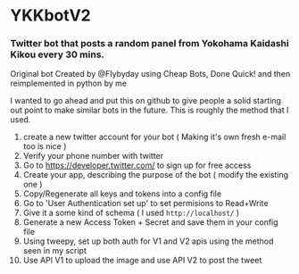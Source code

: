 # YKKbotV2
### Twitter bot that posts a random panel from Yokohama Kaidashi Kikou every 30 mins. 
Original bot Created by @FIybyday using Cheap Bots, Done Quick! and then reimplemented in python by me


I wanted to go ahead and put this on github to give people a solid starting out point to make similar bots in the future. This is roughly the method that I used.


1. create a new twitter account for your bot ( Making it's own fresh e-mail too is nice )
2. Verify your phone number with twitter
3. Go to https://developer.twitter.com/ to sign up for free access
4. Create your app, describing the purpose of the bot ( modify the existing one )
5. Copy/Regenerate all keys and tokens into a config file
6. Go to 'User Authentication set up' to set permisions to Read+Write
7. Give it a some kind of schema ( I used `http://localhost/` )
8. Generate a new Access Token + Secret and save them in your config file
9. Using tweepy, set up both auth for V1 and V2 apis using the method seen in my script
10. Use API V1 to upload the image and use API V2 to post the tweet

